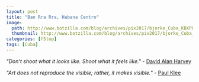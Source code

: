 ```yaml
---
layout: post
title: "Ban Rra Rra, Habana Centro"
image:
  path: http://www.botzilla.com/blog/archives/pix2017/bjorke_Cuba_KBXP8127.jpg
  thumbnail: http://www.botzilla.com/blog/archives/pix2017/bjorke_Cuba_KBXP8127.jpg
categories: [fStop]
tags: [Cuba]
---
```

<i>"Don't shoot what it looks like. Shoot what it feels like."</i> - <a href="https://www.davidalanharvey.com/">David Alan Harvey</a>

<i>"Art does not reproduce the visible; rather, it makes visible."</i> - <a href="http://www.openculture.com/2016/03/3900-pages-of-paul-klees-personal-notebooks-are-now-online.html">Paul Klee</a>

